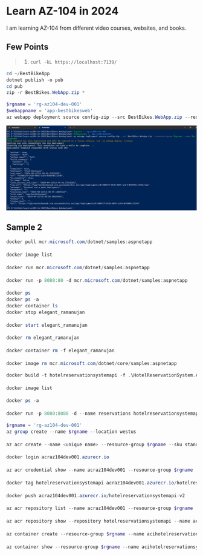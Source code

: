 # Learn AZ-104 in 2024

I am learning AZ-104 from different video courses, websites, and books.

## Few Points

> 1. `curl -kL https://localhost:7139/`

```powershell
cd ~/BestBikeApp
dotnet publish -o pub
cd pub
zip -r BestBikes.WebApp.zip *
```

```powershell
$rgname = 'rg-az104-dev-001'
$webappname = 'app-bestbikesweb'
az webapp deployment source config-zip --src BestBikes.WebApp.zip --resource-group $rgname --name $webappname
```

![az webapp deployment](documentation/images/az-webapp-deployment.PNG)

## Sample 2

```powershell
docker pull mcr.microsoft.com/dotnet/samples:aspnetapp

docker image list

docker run mcr.microsoft.com/dotnet/samples:aspnetapp

docker run -p 8080:80 -d mcr.microsoft.com/dotnet/samples:aspnetapp

docker ps
docker ps -a
docker container ls
docker stop elegant_ramanujan

docker start elegant_ramanujan

docker rm elegant_ramanujan

docker container rm -f elegant_ramanujan

docker image rm mcr.microsoft.com/dotnet/core/samples:aspnetapp
```

```powershell
docker build -t hotelreservationsystemapi -f .\HotelReservationSystem.API\Dockerfile .

docker image list

docker ps -a

docker run -p 8080:8080 -d --name reservations hotelreservationsystemapi
```

```powershell
$rgname = 'rg-az104-dev-001'
az group create --name $rgname --location westus

az acr create --name <unique name> --resource-group $rgname --sku standard --admin-enabled true

docker login acraz104dev001.azurecr.io

az acr credential show --name acraz104dev001 --resource-group $rgname

docker tag hotelreservationsystemapi acraz104dev001.azurecr.io/hotelreservationsystemapi:v2

docker push acraz104dev001.azurecr.io/hotelreservationsystemapi:v2

az acr repository list --name acraz104dev001 --resource-group $rgname

az acr repository show --repository hotelreservationsystemapi --name acraz104dev001 --resource-group $rgname

az container create --resource-group $rgname --name acihotelreservationsystemapi --image acraz104dev001.azurecr.io/myapp:latest --dns-name-label acihotelreservationsystemapi --registry-username <username> --registry-password <password>

az container show --resource-group $rgname --name acihotelreservationsystemapi --query ipAddress.fqdn
```
